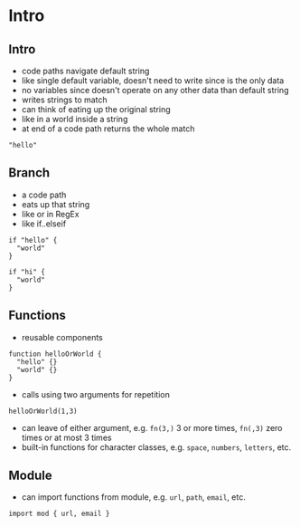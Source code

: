 # Intro



## Intro

- code paths navigate default string
- like single default variable, doesn't need to write since is the only data
- no variables since doesn't operate on any other data than default string
- writes strings to match
- can think of eating up the original string
- like in a world inside a string
- at end of a code path returns the whole match
<!-- todo: capture groups? -->

```
"hello"
```



## Branch

- a code path
- eats up that string
- like or in RegEx
- like if..elseif
<!-- todo: lookaheads? don't return whole match by default, instead use variables `if a = "hello" { a + "world" }`? -->

```
if "hello" {
  "world" 
}

if "hi" {
  "world" 
}
```

<!-- todo: introduces repetition into every branch -->



## Functions

- reusable components

```
function helloOrWorld {
  "hello" {}
  "world" {}
}
```

- calls using two arguments for repetition

```
helloOrWorld(1,3)
```

- can leave of either argument, e.g. `fn(3,)` 3 or more times, `fn(,3)` zero times or at most 3 times
- built-in functions for character classes, e.g. `space`, `numbers`, `letters`, etc.



## Module

- can import functions from module, e.g. `url`, `path`, `email`, etc.

```
import mod { url, email }
```
